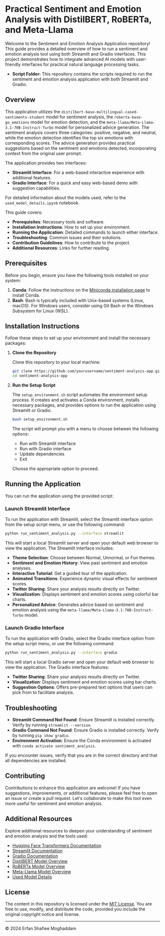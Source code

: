 # Practical Sentiment and Emotion Analysis with DistilBERT, RoBERTa, and Meta-Llama

Welcome to the Sentiment and Emotion Analysis Application repository! This guide provides a detailed overview of how to run a sentiment and emotion analysis tool using both Streamlit and Gradio interfaces. This project demonstrates how to integrate advanced AI models with user-friendly interfaces for practical natural language processing tasks.

- **Script Folder:** This repository contains the scripts required to run the sentiment and emotion analysis application with both Streamlit and Gradio.

## Overview

This application utilizes the `distilbert-base-multilingual-cased-sentiments-student` model for sentiment analysis, the `roberta-base-go_emotions` model for emotion detection, and the `meta-llama/Meta-Llama-3.1-70B-Instruct-Turbo` model for personalized advice generation. The sentiment analysis covers three categories: positive, negative, and neutral, while the emotion detection identifies the top six emotions with corresponding scores. The advice generation provides practical suggestions based on the sentiment and emotions detected, incorporating context from the original user prompt.

The application provides two interfaces:

- **Streamlit Interface**: For a web-based interactive experience with additional features.
- **Gradio Interface**: For a quick and easy web-based demo with suggestion capabilities.

For detailed information about the models used, refer to the `used_model_details.ipynb` notebook.

This guide covers:

- **Prerequisites**: Necessary tools and software.
- **Installation Instructions**: How to set up your environment.
- **Running the Application**: Detailed commands to launch either interface.
- **Troubleshooting**: Common issues and their solutions.
- **Contribution Guidelines**: How to contribute to the project.
- **Additional Resources**: Links for further reading.

## Prerequisites

Before you begin, ensure you have the following tools installed on your system:

1. **Conda**: Follow the instructions on the [Miniconda installation page](https://docs.conda.io/en/latest/miniconda.html) to install Conda.
2. **Bash**: Bash is typically included with Unix-based systems (Linux, macOS). For Windows users, consider using Git Bash or the Windows Subsystem for Linux (WSL).

## Installation Instructions

Follow these steps to set up your environment and install the necessary packages:

1. **Clone the Repository**

   Clone this repository to your local machine:

   ```bash
   git clone https://github.com/yourusername/sentiment-analysis-app.git
   cd sentiment-analysis-app
   ```

2. **Run the Setup Script**

   The `setup_environment.sh` script automates the environment setup process. It creates and activates a Conda environment, installs necessary packages, and provides options to run the application using Streamlit or Gradio.

   ```bash
   bash setup_environment.sh
   ```

   The script will prompt you with a menu to choose between the following options:
   - Run with Streamlit interface
   - Run with Gradio interface
   - Update dependencies
   - Exit

   Choose the appropriate option to proceed.

## Running the Application

You can run the application using the provided script:

### Launch Streamlit Interface

To run the application with Streamlit, select the Streamlit interface option from the setup script menu, or use the following command:

```bash
python run_sentiment_analysis.py --interface streamlit
```

This will start a local Streamlit server and open your default web browser to view the application. The Streamlit interface includes:
- **Theme Selection**: Choose between Normal, Unnormal, or Fun themes.
- **Sentiment and Emotion History**: View past sentiment and emotion analyses.
- **Interactive Tutorial**: Get a guided tour of the application.
- **Animated Transitions**: Experience dynamic visual effects for sentiment scores.
- **Twitter Sharing**: Share your analysis results directly on Twitter.
- **Visualization**: Displays sentiment and emotion scores using colorful bar charts.
- **Personalized Advice**: Generates advice based on sentiment and emotion analysis using the `meta-llama/Meta-Llama-3.1-70B-Instruct-Turbo` model.

### Launch Gradio Interface

To run the application with Gradio, select the Gradio interface option from the setup script menu, or use the following command:

```bash
python run_sentiment_analysis.py --interface gradio
```

This will start a local Gradio server and open your default web browser to view the application. The Gradio interface features:
- **Twitter Sharing**: Share your analysis results directly on Twitter.
- **Visualization**: Displays sentiment and emotion scores using bar charts.
- **Suggestion Options**: Offers pre-prepared text options that users can pick from to facilitate analysis.

## Troubleshooting

- **Streamlit Command Not Found**: Ensure Streamlit is installed correctly. Verify by running `streamlit --version`.
- **Gradio Command Not Found**: Ensure Gradio is installed correctly. Verify by running `pip show gradio`.
- **Environment Activation**: Ensure the Conda environment is activated with `conda activate sentiment_analysis`.

If you encounter issues, verify that you are in the correct directory and that all dependencies are installed.

## Contributing

Contributions to enhance this application are welcome! If you have suggestions, improvements, or additional features, please feel free to open an issue or create a pull request. Let's collaborate to make this tool even more useful for sentiment and emotion analysis.

## Additional Resources

Explore additional resources to deepen your understanding of sentiment and emotion analysis and the tools used:

- [Hugging Face Transformers Documentation](https://huggingface.co/transformers/)
- [Streamlit Documentation](https://docs.streamlit.io/)
- [Gradio Documentation](https://gradio.app/docs/)
- [DistilBERT Model Overview](https://huggingface.co/lxyuan/distilbert-base-multilingual-cased-sentiments-student)
- [RoBERTa Model Overview](https://huggingface.co/SamLowe/roberta-base-go_emotions)
- [Meta-Llama Model Overview](https://huggingface.co/meta-llama/Meta-Llama-3.1-70B-Instruct-Turbo)
- [Used Model Details](used_model_details.ipynb)

## License

The content in this repository is licensed under the [MIT License](https://opensource.org/licenses/MIT). You are free to use, modify, and distribute the code, provided you include the original copyright notice and license.

---

© 2024 Erfan Shafiee Moghaddam
